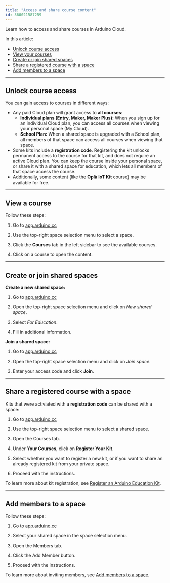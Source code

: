 ```yaml
---
title: "Access and share course content"
id: 360021587259
---
```


Learn how to access and share courses in Arduino Cloud.

In this article:

* [Unlock course access](#unlock-course-access)
* [View your courses](#view-your-courses)
* [Create or join shared spaces](#create-or-join-shared-spaces)
* [Share a registered course with a space](#share-a-course)
* [Add members to a space](#add-members-to-a-space)

---

<a id="unlock-course-access"></a>

## Unlock course access

You can gain access to courses in different ways:

* Any paid Cloud plan will grant access to **all courses**:
  * **Individual plans (Entry, Maker, Maker Plus):** When you sign up for an individual Cloud plan, you can access all courses when viewing your personal space (My Cloud).
  * **School Plan:** When a shared space is upgraded with a School plan, all members of that space can access all courses when viewing that space.
* Some kits include a **registration code**. Registering the kit unlocks permanent access to the course for that kit, and does not require an active Cloud plan. You can keep the course inside your personal space, or share it with a shared space for education, which lets all members of that space access the course.
* Additionally, some content (like the **Oplà IoT Kit** course) may be available for free.

---

<a id="view-your-courses"></a>

## View a course

Follow these steps:

1. Go to [app.arduino.cc](https://app.arduino.cc/)

2. Use the top-right space selection menu to select a space.

3. Click the **Courses** tab in the left sidebar to see the available courses.

4. Click on a course to open the content.

---

<a id="create-or-join-shared-spaces"></a>

## Create or join shared spaces

<a id="create-space"></a>

**Create a new shared space:**

1. Go to [app.arduino.cc](https://app.arduino.cc/)

2. Open the top-right space selection menu and click on _New shared space_.

3. Select _For Education_.

4. Fill in additional information.

**Join a shared space:**

1. Go to [app.arduino.cc](https://app.arduino.cc/)

2. Open the top-right space selection menu and click on _Join space_.

3. Enter your access code and click **Join**.

---

<a id="share-a-course"></a>

## Share a registered course with a space

Kits that were activiated with a **registration code** can be shared with a space:

1. Go to [app.arduino.cc](https://app.arduino.cc/)

2. Use the top-right space selection menu to select a shared space.

3. Open the Courses tab.

4. Under **Your Courses**, click on **Register Your  Kit**.

5. Select whether you want to register a new kit, or if you want to share an already registered kit from your private space.

6. Proceed with the instructions.

To learn more about kit registration, see [Register an Arduino Education Kit](https://support.arduino.cc/hc/en-us/articles/4407393580818-Register-an-Arduino-Education-Kit).

---

<a id="add-members-to-a-space"></a>

## Add members to a space

Follow these steps:

1. Go to [app.arduino.cc](https://app.arduino.cc/)

2. Select your shared space in the space selection menu.

3. Open the Members tab.

4. Click the Add Member button.

5. Proceed with the instructions.

To learn more about inviting members, see [Add members to a space](https://support.arduino.cc/hc/en-us/articles/360011787820-Add-members-to-a-space).
